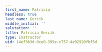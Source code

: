 ```yaml
---
first_name: Patricia
headless: true
last_name: Gercik
middle_initial: ''
salutation: ''
title: Patricia Gercik
type: instructor
uid: 14ef3b3d-9ce0-395e-c757-4e92920fbf5d
---
```

